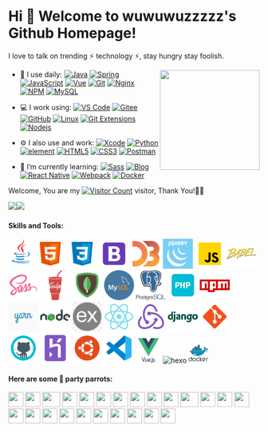 # Hi 🎉 Welcome to wuwuwuzzzzz's Github Homepage!
<link rel="stylesheet" type="text/css" href="./beautiful.css">

I love to talk on trending ⚡ technology ⚡, stay hungry stay foolish.

<a href="#"><img align="right" src="https://github.com/blackcater/blackcater/raw/main/images/banner.gif" width="200 " height="200" /></a>

- 🚀 I use daily:
  [![Java](https://img.shields.io/badge/Java-ED8B00?logo=java&logoColor=white)](https://wuxingzzz.top/)
  [![Spring](https://img.shields.io/badge/Spring-6DB33F?logo=spring&logoColor=white)](https://wuxingzzz.top/)
  [![JavaScript](https://img.shields.io/badge/JavaScript-F7DF1E?logo=javascript&logoColor=black)](https://wuxingzzz.top/)
  [![Vue](https://img.shields.io/badge/Vue.js-35495E?logo=vue.js&logoColor=4FC08D)](https://wuxingzzz.top/)
  [![Git](https://img.shields.io/badge/-Git-000000?logo=git&logoColor=FF7043)](https://wuxingzzz.top/)
  [![Nginx](https://img.shields.io/badge/-Nginx-F6C915?logo=nginx&logoColor=029137)](https://wuxingzzz.top/)
  [![NPM](https://img.shields.io/badge/-NPM-2875E3?logo=npm&logoColor=029137)](https://wuxingzzz.top/)
  [![MySQL](https://img.shields.io/badge/MySQL-005C84?logo=mysql&logoColor=white)](https://wuxingzzz.top/)

- 💻 I work using:
  [![VS Code](https://img.shields.io/badge/-VS%20Code-007ACC?style=plastic&logo=visual-studio-code)](https://wuxingzzz.top/)
  [![Gitee](https://img.shields.io/badge/-Gitee-A80025?logo=gitee&logoColor=F16061)](https://wuxingzzz.top/)
  [![GitHub](https://img.shields.io/badge/-GitHub-181717?style=plastic&logo=github)](https://wuxingzzz.top/)
  [![Linux](https://img.shields.io/badge/-Linux-F16061?logo=linux&logoColor=000)](https://wuxingzzz.top/)
  [![Git Extensions](https://img.shields.io/badge/-Git%20Extensions-green?logo=git%20extensions&logoColor=DE3929)](https://wuxingzzz.top/)
  [![Nodejs](https://img.shields.io/badge/Node.js-43853D?logo=node.js&logoColor=white)](https://wuxingzzz.top/)

- ⚙️ I also use and work:
  [![Xcode](https://img.shields.io/badge/Xcode-007ACC?logo=Xcode&logoColor=white)](https://wuxingzzz.top/)
  [![Python](https://img.shields.io/badge/Python-3776AB?logo=python&logoColor=white)](https://wuxingzzz.top/)
  [![element](https://img.shields.io/badge/Element-0DBD8B?logo=element&logoColor=white)](https://wuxingzzz.top/)
  [![HTML5](https://img.shields.io/badge/-HTML5-E34F26?style=plastic&logo=html5&logoColor=white)](https://wuxingzzz.top/)
  [![CSS3](https://img.shields.io/badge/-CSS3-1572B6?style=plastic&logo=css3)](https://wuxingzzz.top/)
  [![Postman](https://img.shields.io/badge/-Postman-7A1FA2?logo=postman&logoColor=FC8019)](https://wuxingzzz.top/)

- 🌱 I’m currently learning:
  [![Sass](https://img.shields.io/badge/Sass-CC6699?&logo=sass&logoColor=white)](https://wuxingzzz.top/)
  [![Blog](https://img.shields.io/badge/Blogger-FF5722?logo=blogger&logoColor=white)](https://wuxingzzz.top/)
  [![React Native](https://img.shields.io/badge/React_Native-20232A?logo=react&logoColor=61DAFB)](https://wuxingzzz.top/)
  [![Webpack](https://img.shields.io/badge/-webpack-2B3A42?logo=webpack&logoColor=75AFCC)](https://wuxingzzz.top/)
  [![Docker](https://img.shields.io/badge/docker-20232A?logo=docker&logoColor=61DAFB)](https://wuxingzzz.top/)
  
Welcome, You are my [![Visitor Count](https://profile-counter.glitch.me/wuwuwuzzzzz/count.svg)](https://wuxingzzz.top/) visitor, Thank You!🎉🎉

[<span><img src="https://github-readme-stats.vercel.app/api/top-langs/?username=wuwuwuzzzzz&layout=compact" height=145/></span><span><img src="https://github-readme-stats.vercel.app/api?username=wuwuwuzzzzz&count_private=true&show_icons=true" height=145/></span>](https://wuxingzzz.top/)

<h4>Skills and Tools: </h4>
<p align="left">
	<img align="top" src="https://raw.githubusercontent.com/devicons/devicon/master/icons/java/java-original.svg" alt="java" width="50" height="50"/>
	<img style="margin: auto;" src="https://raw.githubusercontent.com/sachinverma53121/sachinverma53121/master/icons/html5.png" alt=html5 width="60" height="60"/> 
	<img style="margin: auto;" src="https://raw.githubusercontent.com/sachinverma53121/sachinverma53121/master/icons/css3.png" alt=css3 width="60" height="60"/> 
	<img style="margin: auto;" src="https://raw.githubusercontent.com/sachinverma53121/sachinverma53121/master/icons/bootstrap.png" alt=bootstrap width="60" height="60"/>
  <img style="margin: auto;" src="https://raw.githubusercontent.com/sachinverma53121/sachinverma53121/master/icons/d3.png" alt=d3js width="60" height="60"/>
	<img style="margin: auto;" src="https://raw.githubusercontent.com/sachinverma53121/sachinverma53121/master/icons/jquery.png" alt=jquery width="60" height="60"/>
  <img style="margin: auto;" src="https://raw.githubusercontent.com/sachinverma53121/sachinverma53121/master/icons/js.png" alt=javascript width="60" height="60"/>
	<img style="margin: auto;" src="https://raw.githubusercontent.com/sachinverma53121/sachinverma53121/master/icons/babel.png" alt=babel width="60" height="60"/>
  <img style="margin: auto;" src="https://raw.githubusercontent.com/sachinverma53121/sachinverma53121/master/icons/sass.png" alt=sass width="60" height="60"/>
	<img style="margin: auto;" src="https://raw.githubusercontent.com/sachinverma53121/sachinverma53121/master/icons/gulp.png" alt=gulp width="60" height="60"/> 
	<img style="margin: auto;" src="https://raw.githubusercontent.com/sachinverma53121/sachinverma53121/master/icons/mongo.png" alt=mongodb width="60" height="60"/> 
	<img style="margin: auto;" src="https://raw.githubusercontent.com/sachinverma53121/sachinverma53121/master/icons/mysql.png" alt=mysql width="60" height="60"/> 
	<img style="margin: auto;" src="https://raw.githubusercontent.com/sachinverma53121/sachinverma53121/master/icons/psql.png" alt=postgresql width="60" height="60"/> 
	<img style="margin: auto;" src="https://raw.githubusercontent.com/sachinverma53121/sachinverma53121/master/icons/php.png" alt=php width="60" height="60"/> 
	<img style="margin: auto;" src="https://raw.githubusercontent.com/sachinverma53121/sachinverma53121/master/icons/npm.png" alt=npm width="60" height="60"/>
  <img style="margin: auto;" src="https://raw.githubusercontent.com/sachinverma53121/sachinverma53121/master/icons/yarn.png" alt=yarn width="60" height="60"/>
  <img style="margin: auto;" src="https://raw.githubusercontent.com/sachinverma53121/sachinverma53121/master/icons/node.png" alt=nodejs width="60" height="60"/>
  <img style="margin: auto;" src="https://raw.githubusercontent.com/sachinverma53121/sachinverma53121/master/icons/express.png" alt=express width="60" height="60"/>
	<img style="margin: auto;" src="https://raw.githubusercontent.com/sachinverma53121/sachinverma53121/master/icons/react.png" alt=react width="60" height="60"/> 
  <img style="margin: auto;" src="https://raw.githubusercontent.com/sachinverma53121/sachinverma53121/master/icons/redux.png" alt=redux width="60" height="60"/> 
  <img style="margin: auto;" src="https://raw.githubusercontent.com/sachinverma53121/sachinverma53121/master/icons/django.png" alt=django width="60" height="60"/>
	<img style="margin: auto;" src="https://raw.githubusercontent.com/sachinverma53121/sachinverma53121/master/icons/git.png" alt=git width="60" height="60"/>
  <img style="margin: auto;" src="https://raw.githubusercontent.com/sachinverma53121/sachinverma53121/master/icons/github.png" alt=github width="60" height="60"/>
  <img style="margin: auto;" src="https://raw.githubusercontent.com/sachinverma53121/sachinverma53121/master/icons/heroku.png" alt=heroku width="60" height="60"/>
  <img style="margin: auto;" src="https://raw.githubusercontent.com/sachinverma53121/sachinverma53121/master/icons/ubuntu.png" alt=heroku width="60" height="60"/>
  <img style="margin: auto;" src="https://raw.githubusercontent.com/sachinverma53121/sachinverma53121/master/icons/vsc.png" alt=heroku width="60" height="60"/>
  <img style="margin: auto;" src="https://raw.githubusercontent.com/devicons/devicon/master/icons/vuejs/vuejs-original-wordmark.svg" alt="vuejs" width="50" height="50">
  <img src="https://camo.githubusercontent.com/ef340e1dac9f116923a100743a63bc94519945bebe3b65f2a047eecd7e34ab64/68747470733a2f2f7777772e766563746f726c6f676f2e7a6f6e652f6c6f676f732f6865786f696f2f6865786f696f2d69636f6e2e737667" alt="hexo" width="60" height="60" style="margin: auto;">
  <img src="https://raw.githubusercontent.com/devicons/devicon/master/icons/docker/docker-original-wordmark.svg" alt="docker" width="40" height="40" style="margin: auto;">
</p>


<h4>Here are some 🦜 party parrots:</h4>

<div>
    <img src="https://cultofthepartyparrot.com/parrots/hd/githubparrot.gif" width="30" height="30"/>
    <img src="https://cultofthepartyparrot.com/flags/hd/indiaparrot.gif" width="30" height="30"/>
    <img src="https://cultofthepartyparrot.com/parrots/asyncparrot.gif" width="36" height="30"/>
    <img src="https://cultofthepartyparrot.com/parrots/hd/exceptionallyfastparrot.gif" width="30" height="30"/>
    <img src="https://cultofthepartyparrot.com/parrots/hd/60fpsparrot.gif" width="30" height="30"/>
    <img src="https://cultofthepartyparrot.com/parrots/hd/jumpingparrot.gif" width="30" height="30"/>
    <img src="https://cultofthepartyparrot.com/parrots/hd/opensourceparrot.gif" width="30" height="30"/>
    <img src="https://cultofthepartyparrot.com/parrots/hd/dealwithitnowparrot.gif" width="30" height="30"/>
    <img src="https://cultofthepartyparrot.com/parrots/hd/hypnoparrotlight.gif" width="30" height="30"/>
    <img src="https://cultofthepartyparrot.com/parrots/databaseparrot.gif" width="30" height="30"/>
    <img src="https://cultofthepartyparrot.com/parrots/fixparrot.gif" width="36" height="30"/>
    <img src="https://cultofthepartyparrot.com/parrots/hd/laptop_parrot.gif" width="30" height="30"/>
    <img src="https://cultofthepartyparrot.com/parrots/hd/spinningparrot.gif" width="30" height="30"/>
    <img src="https://cultofthepartyparrot.com/parrots/hd/levitationparrot.gif" width="30" height="30"/>
    <img src="https://cultofthepartyparrot.com/parrots/hd/meldparrot.gif" width="30" height="30"/>
    <img src="https://cultofthepartyparrot.com/parrots/slomoparrot.gif" width="30" height="30"/>
    <img src="https://cultofthepartyparrot.com/parrots/hd/moonwalkingparrot.gif" width="30" height="30"/>
    <img src="https://cultofthepartyparrot.com/parrots/hd/stableparrot.gif" width="30" height="30"/>
    <img src="https://cultofthepartyparrot.com/parrots/hd/scienceparrot.gif" width="30" height="30"/>
    <img src="https://cultofthepartyparrot.com/parrots/hd/pirateparrot.gif" width="30" height="30"/>
    <img src="https://cultofthepartyparrot.com/parrots/hd/footballparrot.gif" width="30" height="30"/>
    <img src="https://cultofthepartyparrot.com/parrots/hd/illuminatiparrot.gif" width="30" height="30"/>
    <img src="https://cultofthepartyparrot.com/parrots/hd/hypnoparrotdark.gif" width="30" height="30"/>
    <img src="https://cultofthepartyparrot.com/parrots/hd/mustacheparrot.gif" width="30" height="30"/>
</div>
